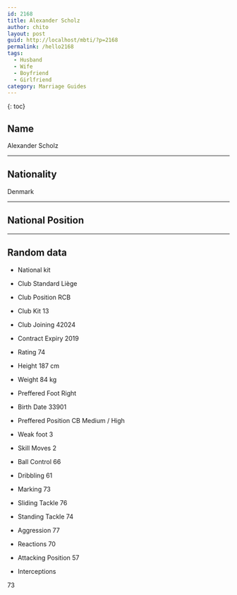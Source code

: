 ```yaml
---
id: 2168
title: Alexander Scholz
author: chito
layout: post
guid: http://localhost/mbti/?p=2168
permalink: /hello2168
tags:
  - Husband
  - Wife
  - Boyfriend
  - Girlfriend
category: Marriage Guides
---
```



{: toc}


## Name  
Alexander Scholz 

* * *

## Nationality  
Denmark 

* * *

## National Position 

* * *

## Random data 

  * National kit 
  * Club 
Standard Liège 

  * Club Position 
RCB 

  * Club Kit 
13 

  * Club Joining 
42024 

  * Contract Expiry 
2019 

  * Rating 
74 

  * Height 
187 cm 

  * Weight 
84 kg 

  * Preffered Foot 
Right 

  * Birth Date 
33901 

  * Preffered Position 
CB Medium / High 

  * Weak foot 
3 

  * Skill Moves 
2 

  * Ball Control 
66 

  * Dribbling 
61 

  * Marking 
73 

  * Sliding Tackle 
76 

  * Standing Tackle 
74 

  * Aggression 
77 

  * Reactions 
70 

  * Attacking Position 
57 

  * Interceptions 

73</ul>